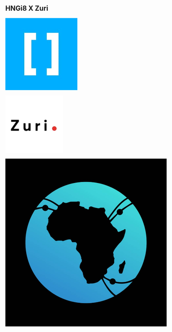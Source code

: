 ## HNGi8 X Zuri

![HNG](./public/images/hng.jpeg)

![Zuri](./public/images/zuri.jpeg)

![Ingressive4Good](./public/images/ingressive.jpeg)
